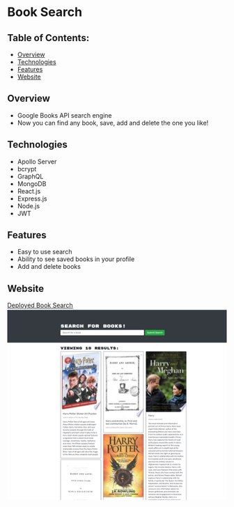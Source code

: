 # Book Search

## Table of Contents:

- [Overview](#overview)
- [Technologies](Technologies)
- [Features](#features)
- [Website](#website)

## Overview

- Google Books API search engine
- Now you can find any book, save, add and delete the one you like!

## Technologies

- Apollo Server
- bcrypt
- GraphQL
- MongoDB
- React.js
- Express.js
- Node.js
- JWT

## Features

- Easy to use search
- Ability to see saved books in your profile
- Add and delete books

## Website

[Deployed Book Search](https://secure-beyond-71835.herokuapp.com/)
![Screenshot](images/Screenshot.png)
